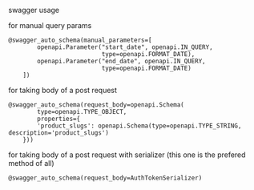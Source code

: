swagger usage

for manual query params
```
@swagger_auto_schema(manual_parameters=[
        openapi.Parameter("start_date", openapi.IN_QUERY,
                          type=openapi.FORMAT_DATE),
        openapi.Parameter("end_date", openapi.IN_QUERY,
                          type=openapi.FORMAT_DATE)
    ])
```
for taking body of a post request 
```
@swagger_auto_schema(request_body=openapi.Schema(
        type=openapi.TYPE_OBJECT,
        properties={
        'product_slugs': openapi.Schema(type=openapi.TYPE_STRING, description='product_slugs')
    }))
```

for taking body of a post request with serializer (this one is the prefered method of all)

```
@swagger_auto_schema(request_body=AuthTokenSerializer)
```